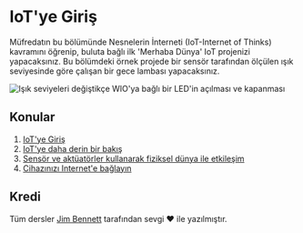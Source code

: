 # IoT'ye Giriş

Müfredatın bu bölümünde Nesnelerin İnterneti (IoT-Internet of Thinks) kavramını öğrenip, buluta bağlı ilk 'Merhaba Dünya' IoT projenizi yapacaksınız.
Bu bölümdeki örnek projede bir sensör tarafından ölçülen ışık seviyesinde göre çalışan bir gece lambası yapacaksınız.  

![Işık seviyeleri değiştikçe WIO'ya bağlı bir LED'in açılması ve kapanması](../images/wio-running-assignment-1-1.gif)

## Konular
1. [IoT'ye Giriş](lessons/1-introduction-to-iot/README.tr.md)
2. [IoT'ye daha derin bir bakış](lessons/2-deeper-dive/README.tr.md)
3. [Sensör ve aktüatörler kullanarak fiziksel dünya ile etkileşim](lessons/3-sensors-and-actuators/README.tr.md)
4. [Cihazınızı Internet'e bağlayın](lessons/4-connect-internet/README.tr.md)

## Kredi

Tüm dersler [Jim Bennett](https://GitHub.com/JimBobBennett) tarafından sevgi ♥️ ile yazılmıştır. 
